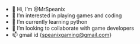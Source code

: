 - 👋 Hi, I’m @MrSpeanix
- 👀 I’m interested in playing games and coding
- 🌱 I’m currently learning python 
- 💞️ I’m looking to collaborate with game developers 
- 📫 gmail id {speanixgaming@gmail.com}
